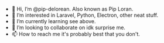 - 👋 Hi, I’m @pip-delorean. Also known as Pip Loran.
- 👀 I’m interested in Laravel, Python, Electron, other neat stuff.
- 🌱 I’m currently learning see above.
- 💞️ I’m looking to collaborate on idk surprise me.
- 📫 How to reach me it's probably best that you don't.
